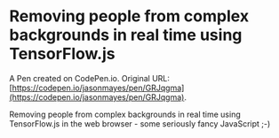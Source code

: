 # Removing people from complex backgrounds in real time using TensorFlow.js

A Pen created on CodePen.io. Original URL: [https://codepen.io/jasonmayes/pen/GRJqgma](https://codepen.io/jasonmayes/pen/GRJqgma).

Removing people from complex backgrounds in real time using TensorFlow.js in the web browser - some seriously fancy JavaScript ;-)
